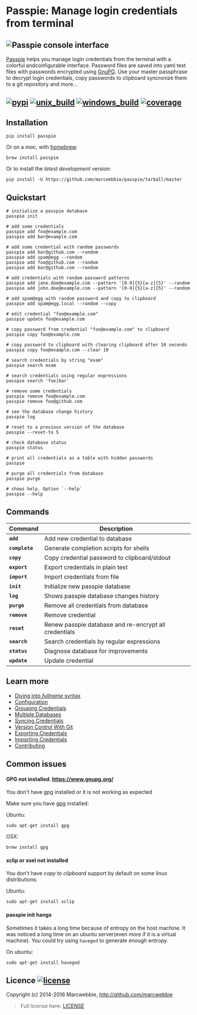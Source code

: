 # Passpie: Manage login credentials from terminal

## ![Passpie console interface](https://github.com/marcwebbie/passpie/raw/master/images/passpie.png)

[Passpie](https://marcwebbie.github.io/passpie) helps you manage login credentials from the terminal with a colorful andconfigurable interface. Password files are saved into yaml text files with passwords encrypted using [GnuPG](http://en.wikipedia.org/wiki/GNU_Privacy_Guard). Use your master passphrase to decrypt login credentials, copy passwords to clipboard syncronize them to a git repository and more...

## [![pypi](https://img.shields.io/pypi/v/passpie.svg?style=flat-square&label=latest%20version)](https://pypi.python.org/pypi/passpie) [![unix_build](https://img.shields.io/travis/marcwebbie/passpie/master.svg?style=flat-square&label=unix%20build)](https://travis-ci.org/marcwebbie/passpie) [![windows_build](https://img.shields.io/appveyor/ci/marcwebbie/passpie.svg?style=flat-square&label=windows%20build)](https://ci.appveyor.com/project/marcwebbie/passpie) [![coverage](https://img.shields.io/codecov/c/github/marcwebbie/passpie.svg?style=flat-square&label=coverage)](https://codecov.io/github/marcwebbie/passpie)


## Installation

```fish
pip install passpie
```

Or on a *mac*, with [homebrew](http://brew.sh):

```fish
brew install passpie
```

Or to install the *latest development* version:

```fish
pip install -U https://github.com/marcwebbie/passpie/tarball/master
```


## Quickstart

```fish
# initialize a passpie database
passpie init

# add some credentials
passpie add foo@example.com
passpie add bar@example.com

# add some credential with random passwords
passpie add bar@github.com --random
passpie add spam@egg --random
passpie add foo@github.com --random
passpie add bar@github.com --random

# add credentials with random password patterns
passpie add jane.doe@example.com --pattern '[0-9]{5}[a-z]{5}' --random
passpie add john.doe@example.com --pattern '[0-9]{5}[a-z]{5}' --random

# add spam@egg with random password and copy to clipboard
passpie add spam@egg.local --random --copy

# edit credential "foo@example.com"
passpie update foo@example.com

# copy password from credential "foo@example.com" to clipboard
passpie copy foo@example.com

# copy password to clipboard with clearing clipboard after 10 seconds
passpie copy foo@example.com --clear 10

# search credentials by string "exam"
passpie search exam

# search credentials using regular expressions
passpie search 'foo|bar'

# remove some credentials
passpie remove foo@example.com
passpie remove foo@github.com

# see the database change history
passpie log

# reset to a previous version of the database
passpie --reset-to 5

# check database status
passpie status

# print all credentials as a table with hidden passwords
passpie

# purge all credentials from database
passpie purge

# shows help. Option `--help`
passpie --help
```

## Commands

| Command        | Description                                           |
|----------------|-------------------------------------------------------|
| **`add`**      | Add new credential to database                        |
| **`complete`** | Generate completion scripts for shells                |
| **`copy`**     | Copy credential password to clipboard/stdout          |
| **`export`**   | Export credentials in plain text                      |
| **`import`**   | Import credentials from file                          |
| **`init`**     | Initialize new passpie database                       |
| **`log`**      | Shows passpie database changes history                |
| **`purge`**    | Remove all credentials from database                  |
| **`remove`**   | Remove credential                                     |
| **`reset`**    | Renew passpie database and re-encrypt all credentials |
| **`search`**   | Search credentials by regular expressions             |
| **`status`**   | Diagnose database for improvements                    |
| **`update`**   | Update credential                                     |


## Learn more

- [Diving into *fullname* syntax](./docs/fullname.md)
- [Configuration](./docs/configuration.md)
- [Grouping Credentials](./docs/grouping.md)
- [Multiple Databases](./docs/multiple_databases.md)
- [Syncing Credentials](./docs/syncing.md)
- [Version Control With Git](./docs/syncing.md)
- [Exporting Credentials](#)
- [Importing Credentials](./docs/importing.md)
- [Contributing](./docs/contributing.md)


## Common issues

#### GPG not installed. https://www.gnupg.org/

You don't have gpg installed or it is not working as expected

Make sure you have [gpg](https://www.gnupg.org/) installed:

Ubuntu:

```
sudo apt-get install gpg
```

OSX:

```
brew install gpg
```

#### xclip or xsel not installed

You don't have *copy to clipboard* support by default on some linux distributions.

Ubuntu:

```
sudo apt-get install xclip
```

#### passpie init hangs

Sometimes it takes a long time because of entropy on the host machine. It was noticed a long time on an ubuntu server(even more if it is a virtual machine). You could try using `haveged` to generate enough entropy.

On ubuntu:

```
sudo apt-get install haveged
```


## Licence [![license](http://img.shields.io/badge/license-MIT-blue.svg?style=flat-square)](./LICENSE)

Copyright (c) 2014-2016 Marcwebbie, <http://github.com/marcwebbie>

> Full license here: [LICENSE](./LICENSE)
